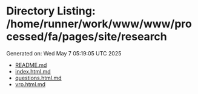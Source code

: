 # Directory Listing: /home/runner/work/www/www/processed/fa/pages/site/research
Generated on: Wed May  7 05:19:05 UTC 2025

- [README.md](README.md)
- [index.html.md](index.html.md)
- [questions.html.md](questions.html.md)
- [vrp.html.md](vrp.html.md)
